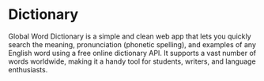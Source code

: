 # Dictionary
Global Word Dictionary is a simple and clean web app that lets you quickly search the meaning, pronunciation (phonetic spelling), and examples of any English word using a free online dictionary API. It supports a vast number of words worldwide, making it a handy tool for students, writers, and language enthusiasts.
